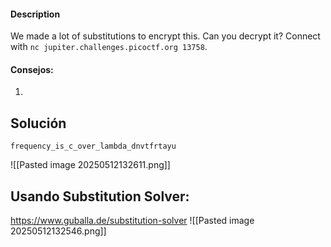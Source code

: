 #### Description

We made a lot of substitutions to encrypt this. Can you decrypt it? Connect with `nc jupiter.challenges.picoctf.org 13758`.
#### Consejos:
1. 

## Solución

```
frequency_is_c_over_lambda_dnvtfrtayu
```
![[Pasted image 20250512132611.png]]

## Usando Substitution Solver:
https://www.guballa.de/substitution-solver
![[Pasted image 20250512132546.png]]